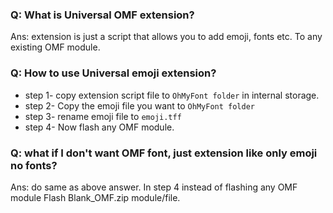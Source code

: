 ### Q: What is Universal OMF extension?
Ans: extension is just a script that allows you to add emoji, fonts etc. To any existing OMF module.

### Q: How to use Universal emoji extension?
- step 1- copy extension script file to `OhMyFont folder` in internal storage.
- step 2- Copy the emoji file you want to `OhMyFont folder`
- step 3- rename emoji file to `emoji.tff`
- step 4- Now flash any OMF module.

### Q: what if I don't want OMF font, just extension like only emoji no fonts?
Ans: do same as above answer. In step 4 instead of flashing any OMF module
Flash Blank_OMF.zip module/file. 
